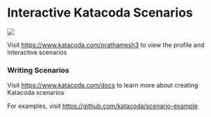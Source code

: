 # Interactive Katacoda Scenarios

[![](http://shields.katacoda.com/katacoda/prathamesh3/count.svg)](https://www.katacoda.com/prathamesh3 "Get your profile on Katacoda.com")

Visit https://www.katacoda.com/prathamesh3 to view the profile and interactive scenarios

### Writing Scenarios
Visit https://www.katacoda.com/docs to learn more about creating Katacoda scenarios

For examples, visit https://github.com/katacoda/scenario-example
